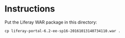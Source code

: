 # Instructions

Put the Liferay WAR package in this directory:

```
cp liferay-portal-6.2-ee-sp16-20161013140734110.war .
```